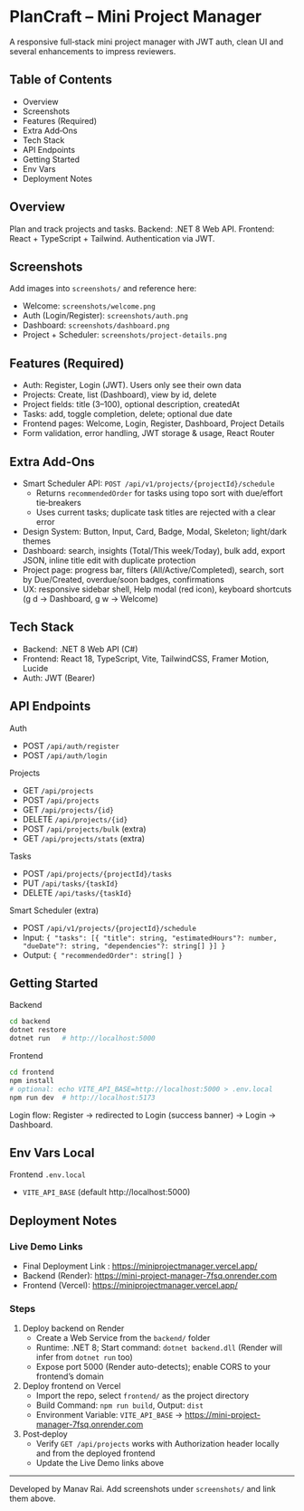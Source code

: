 # PlanCraft – Mini Project Manager

A responsive full‑stack mini project manager with JWT auth, clean UI and several enhancements to impress reviewers.

## Table of Contents
- Overview
- Screenshots
- Features (Required)
- Extra Add‑Ons
- Tech Stack
- API Endpoints
- Getting Started
- Env Vars
- Deployment Notes

## Overview
Plan and track projects and tasks. Backend: .NET 8 Web API. Frontend: React + TypeScript + Tailwind. Authentication via JWT.

## Screenshots
Add images into `screenshots/` and reference here:
- Welcome: `screenshots/welcome.png`
- Auth (Login/Register): `screenshots/auth.png`
- Dashboard: `screenshots/dashboard.png`
- Project + Scheduler: `screenshots/project-details.png`

## Features (Required)
- Auth: Register, Login (JWT). Users only see their own data
- Projects: Create, list (Dashboard), view by id, delete
- Project fields: title (3–100), optional description, createdAt
- Tasks: add, toggle completion, delete; optional due date
- Frontend pages: Welcome, Login, Register, Dashboard, Project Details
- Form validation, error handling, JWT storage & usage, React Router

## Extra Add‑Ons
- Smart Scheduler API: `POST /api/v1/projects/{projectId}/schedule`
  - Returns `recommendedOrder` for tasks using topo sort with due/effort tie‑breakers
  - Uses current tasks; duplicate task titles are rejected with a clear error
- Design System: Button, Input, Card, Badge, Modal, Skeleton; light/dark themes
- Dashboard: search, insights (Total/This week/Today), bulk add, export JSON, inline title edit with duplicate protection
- Project page: progress bar, filters (All/Active/Completed), search, sort by Due/Created, overdue/soon badges, confirmations
- UX: responsive sidebar shell, Help modal (red icon), keyboard shortcuts (g d → Dashboard, g w → Welcome)

## Tech Stack
- Backend: .NET 8 Web API (C#)
- Frontend: React 18, TypeScript, Vite, TailwindCSS, Framer Motion, Lucide
- Auth: JWT (Bearer)

## API Endpoints
Auth
- POST `/api/auth/register`
- POST `/api/auth/login`

Projects
- GET `/api/projects`
- POST `/api/projects`
- GET `/api/projects/{id}`
- DELETE `/api/projects/{id}`
- POST `/api/projects/bulk` (extra)
- GET `/api/projects/stats` (extra)

Tasks
- POST `/api/projects/{projectId}/tasks`
- PUT `/api/tasks/{taskId}`
- DELETE `/api/tasks/{taskId}`

Smart Scheduler (extra)
- POST `/api/v1/projects/{projectId}/schedule`
- Input: `{ "tasks": [{ "title": string, "estimatedHours"?: number, "dueDate"?: string, "dependencies"?: string[] }] }`
- Output: `{ "recommendedOrder": string[] }`

## Getting Started
Backend 
```bash
cd backend
dotnet restore
dotnet run   # http://localhost:5000
```

Frontend 
```bash
cd frontend
npm install
# optional: echo VITE_API_BASE=http://localhost:5000 > .env.local
npm run dev  # http://localhost:5173
```

Login flow: Register → redirected to Login (success banner) → Login → Dashboard.

## Env Vars Local
Frontend `.env.local`
- `VITE_API_BASE` (default http://localhost:5000)

## Deployment Notes

### Live Demo Links
- Final Deployment Link : https://miniprojectmanager.vercel.app/ 
- Backend (Render): https://mini-project-manager-7fsq.onrender.com 
- Frontend (Vercel): https://miniprojectmanager.vercel.app/ 

### Steps
1) Deploy backend on Render
   - Create a Web Service from the `backend/` folder
   - Runtime: .NET 8; Start command: `dotnet backend.dll` (Render will infer from `dotnet run` too)
   - Expose port 5000 (Render auto-detects); enable CORS to your frontend’s domain
2) Deploy frontend on Vercel
   - Import the repo, select `frontend/` as the project directory
   - Build Command: `npm run build`, Output: `dist`
   - Environment Variable: `VITE_API_BASE` → https://mini-project-manager-7fsq.onrender.com 
3) Post‑deploy
   - Verify `GET /api/projects` works with Authorization header locally and from the deployed frontend
   - Update the Live Demo links above

---
Developed by Manav Rai. Add screenshots under `screenshots/` and link them above.


